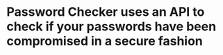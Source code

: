 # Password Checker uses an API to check if your passwords have been compromised in a secure fashion
